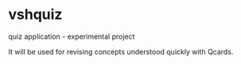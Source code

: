 # vshquiz
quiz application - experimental project

It will be used for revising concepts understood quickly with Qcards.
